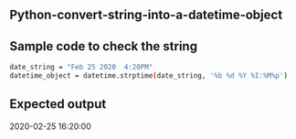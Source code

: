 ## Python-convert-string-into-a-datetime-object
## Sample code to check the string 
```sh
date_string = "Feb 25 2020  4:20PM"
datetime_object = datetime.strptime(date_string, '%b %d %Y %I:%M%p')
```
## Expected output
2020-02-25 16:20:00
